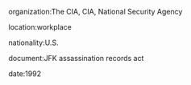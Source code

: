 organization:The CIA, CIA, National Security Agency

location:workplace

nationality:U.S.

document:JFK assassination records act

date:1992

